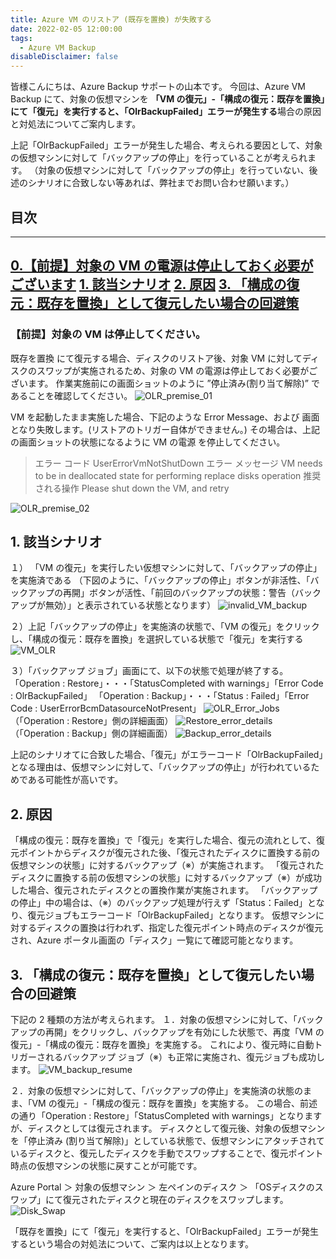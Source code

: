```yaml
---
title: Azure VM のリストア (既存を置換) が失敗する
date: 2022-02-05 12:00:00
tags:
  - Azure VM Backup
disableDisclaimer: false
---
```


<!-- more -->
皆様こんにちは、Azure Backup サポートの山本です。
今回は、Azure VM Backup にて、対象の仮想マシンを **「VM の復元」-「構成の復元：既存を置換」にて「復元」を実行すると、「OlrBackupFailed」エラーが発生する**場合の原因と対処法についてご案内します。

上記「OlrBackupFailed」エラーが発生した場合、考えられる要因として、対象の仮想マシンに対して「バックアップの停止」を行っていることが考えられます。
（対象の仮想マシンに対して「バックアップの停止」を行っていない、後述のシナリオに合致しない等あれば、弊社までお問い合わせ願います。）

## 目次
-----------------------------------------------------------
[0.【前提】対象の VM の電源は停止しておく必要がございます](#0)
[1. 該当シナリオ](#1)
[2. 原因](#2)
[3. 「構成の復元：既存を置換」として復元したい場合の回避策](#3)
-----------------------------------------------------------

### 【前提】対象の VM は停止してください。<a id="0"></a>
既存を置換 にて復元する場合、ディスクのリストア後、対象 VM に対してディスクのスワップが実施されるため、対象の VM の電源は停止しておく必要がございます。
作業実施前にの画面ショットのように ”停止済み(割り当て解除)” であることを確認してください。
![OLR_premise_01](https://user-images.githubusercontent.com/71251920/152478015-6ef0aea5-4143-4347-99b3-1eea5ec42b06.png)

VM を起動したまま実施した場合、下記のような Error Message、および 画面となり失敗します。(リストアのトリガー自体ができません。)
その場合は、上記の画面ショットの状態になるように VM の電源 を停止してください。
> エラー コード	UserErrorVmNotShutDown
>エラー メッセージ	VM needs to be in deallocated state for performing replace disks operation
>推奨される操作	Please shut down the VM, and retry

![OLR_premise_02](https://user-images.githubusercontent.com/71251920/152478012-f216f599-44e5-4e0f-913e-5c0013071509.png)


## 1. 該当シナリオ<a id="1"></a>
１） 「VM の復元」を実行したい仮想マシンに対して、「バックアップの停止」を実施済である
（下図のように、「バックアップの停止」ボタンが非活性、「バックアップの再開」ボタンが活性、「前回のバックアップの状態：警告（バックアップが無効）」と表示されている状態となります）
![invalid_VM_backup](https://user-images.githubusercontent.com/71251920/148112964-af3db82c-a70e-4fe0-bdab-8d0dddc58086.png)

２）上記「バックアップの停止」を実施済の状態で、「VM の復元」をクリックし、「構成の復元：既存を置換」を選択している状態で「復元」を実行する
![VM_OLR](https://user-images.githubusercontent.com/71251920/148112978-b25ab648-9245-4db6-a81e-bc7279595399.png)

３）「バックアップ ジョブ」画面にて、以下の状態で処理が終了する。
「Operation : Restore」・・・「StatusCompleted with warnings」「Error Code : OlrBackupFailed」
「Operation : Backup」・・・「Status : Failed」「Error Code : UserErrorBcmDatasourceNotPresent」
![OLR_Error_Jobs](https://user-images.githubusercontent.com/71251920/148112973-7caf6f19-c212-4f22-90ea-558998abc2d7.png)
（「Operation : Restore」側の詳細画面）
![Restore_error_details](https://user-images.githubusercontent.com/71251920/148112977-0cd72cb6-c2bb-403f-8100-cd25a5b02b44.png)
（「Operation : Backup」側の詳細画面）
![Backup_error_details](https://user-images.githubusercontent.com/71251920/148112975-73526fb8-4586-4cc9-863e-c3d314999398.png)


上記のシナリオてに合致した場合、「復元」がエラーコード「OlrBackupFailed」となる理由は、仮想マシンに対して、「バックアップの停止」が行われているためである可能性が高いです。



## 2. 原因<a id="2"></a>
「構成の復元：既存を置換」で「復元」を実行した場合、復元の流れとして、復元ポイントからディスクが復元された後、「復元されたディスクに置換する前の仮想マシンの状態」に対するバックアップ（※）が実施されます。
「復元されたディスクに置換する前の仮想マシンの状態」に対するバックアップ（※）が成功した場合、復元されたディスクとの置換作業が実施されます。
「バックアップの停止」中の場合は、（※）のバックアップ処理が行えず「Status：Failed」となり、復元ジョブもエラーコード「OlrBackupFailed」となります。
仮想マシンに対するディスクの置換は行われず、指定した復元ポイント時点のディスクが復元され、Azure ポータル画面の「ディスク」一覧にて確認可能となります。
 
## 3. 「構成の復元：既存を置換」として復元したい場合の回避策<a id="3"></a>
下記の 2 種類の方法が考えられます。
１．対象の仮想マシンに対して、「バックアップの再開」をクリックし、バックアップを有効にした状態で、再度「VM の復元」-「構成の復元：既存を置換」を実施する。
これにより、復元時に自動トリガーされるバックアップ ジョブ（※）も正常に実施され、復元ジョブも成功します。
![VM_backup_resume](https://user-images.githubusercontent.com/71251920/148112970-9689b050-a986-4de4-b752-274624c4a17e.gif)

２．対象の仮想マシンに対して、「バックアップの停止」を実施済の状態のまま、「VM の復元」-「構成の復元：既存を置換」を実施する。
この場合、前述の通り「Operation : Restore」「StatusCompleted with warnings」となりますが、ディスクとしては復元されます。
ディスクとして復元後、対象の仮想マシンを「停止済み (割り当て解除)」としている状態で、仮想マシンにアタッチされているディスクと、復元したディスクを手動でスワップすることで、復元ポイント時点の仮想マシンの状態に戻すことが可能です。

Azure Portal ＞  対象の仮想マシン ＞ 左ペインのディスク ＞ 「OSディスクのスワップ」にて復元されたディスクと現在のディスクをスワップします。
![Disk_Swap](https://user-images.githubusercontent.com/71251920/148112967-eaab9628-7f5e-4fd4-a11f-63faa6ad75b5.jpg)

「既存を置換」にて「復元」を実行すると、「OlrBackupFailed」エラーが発生するという場合の対処法について、ご案内は以上となります。